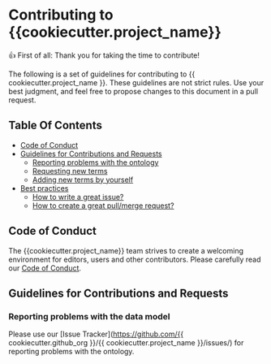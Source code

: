 # Contributing to {{cookiecutter.project_name}}

:+1: First of all: Thank you for taking the time to contribute!

The following is a set of guidelines for contributing to
{{ cookiecutter.project_name }}. These guidelines are not strict rules.
Use your best judgment, and feel free to propose changes to this document
in a pull request.

## Table Of Contents

* [Code of Conduct](#code-of-conduct)
* [Guidelines for Contributions and Requests](#contributions)
  * [Reporting problems with the ontology](#reporting-bugs)
  * [Requesting new terms](#requesting-terms)
  * [Adding new terms by yourself](#adding-terms)
* [Best practices](#best-practices)
  * [How to write a great issue?](#great-issues)
  * [How to create a great pull/merge request?](#great-pulls)

<a id="code-of-conduct"></a>

## Code of Conduct

The {{cookiecutter.project_name}} team strives to create a
welcoming environment for editors, users and other contributors.
Please carefully read our [Code of Conduct](CODE_OF_CONDUCT.md).

<a id="contributions"></a>

## Guidelines for Contributions and Requests

<a id="reporting-bugs"></a>

### Reporting problems with the data model

Please use our
[Issue Tracker](https://github.com/{{ cookiecutter.github_org }}/{{ cookiecutter.project_name }}/issues/)
for reporting problems with the ontology.
